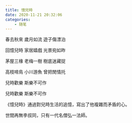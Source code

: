 ```yaml
---
title: 憶兒時
date: 2020-11-21 20:32:06
categories:
    - 随笔
---
```


春去秋來
歲月如流
遊子傷漂泊

回憶兒時
家居嬉戲
光景宛如昨

茅屋三椽
老梅一樹
樹底迷藏捉

高枝啼鳥
小川游魚
曾把閒情托

兒時歡樂
斯樂不可作

兒時歡樂
斯樂不可作

《憶兒時》通過對兒時生活的追憶，寫出了他複雜而矛盾的心。

世間再無李叔同，只有一代名僧弘一法師。

